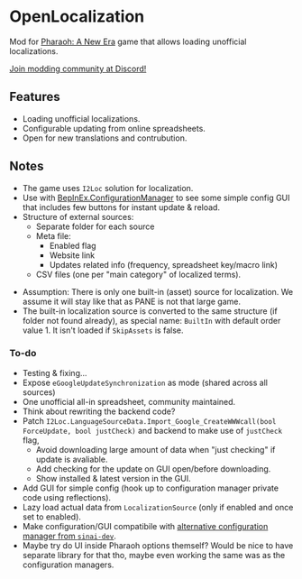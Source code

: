 ﻿
# OpenLocalization

Mod for [Pharaoh: A New Era](https://store.steampowered.com/app/1351080/Pharaoh_A_New_Era/) game that allows loading unofficial localizations.

[Join modding community at Discord!](https://discord.gg/avWq99Aw)





## Features

+ Loading unofficial localizations.
+ Configurable updating from online spreadsheets.
+ Open for new translations and contrubution.





## Notes

+ The game uses `I2Loc` solution for localization. 
+ Use with [BepInEx.ConfigurationManager](https://github.com/BepInEx/BepInEx.ConfigurationManager) to see some simple config GUI that includes few buttons for instant update & reload.
+ Structure of external sources:
	* Separate folder for each source
	* Meta file:
		+ Enabled flag
		+ Website link
		+ Updates related info (frequency, spreadsheet key/macro link) 
	* CSV files (one per "main category" of localized terms).
* Assumption: There is only one built-in (asset) source for localization. We assume it will stay like that as PANE is not that large game.
* The built-in localization source is converted to the same structure (if folder not found already), as special name: `BuiltIn` with default order value 1. It isn't loaded if `SkipAssets` is false.



### To-do

+ Testing & fixing...
+ Expose `eGoogleUpdateSynchronization` as mode (shared across all sources) 
+ One unofficial all-in spreadsheet, community maintained.
+ Think about rewriting the backend code?
+ Patch `I2Loc.LanguageSourceData.Import_Google_CreateWWWcall(bool ForceUpdate, bool justCheck)` and backend to make use of `justCheck` flag, 
	+ Avoid downloading large amount of data when "just checking" if update is avaliable.
	+ Add checking for the update on GUI open/before downloading. 
	+ Show installed & latest version in the GUI.
+ Add GUI for simple config (hook up to configuration manager private code using reflections).
+ Lazy load actual data from `LocalizationSource` (only if enabled and once set to enabled).
+ Make configuration/GUI compatibile with [alternative configuration manager from `sinai-dev`](https://github.com/sinai-dev/BepInExConfigManager).
+ Maybe try do UI inside Pharaoh options themself? Would be nice to have separate library for that tho, maybe even working the same was as the configuration managers.


